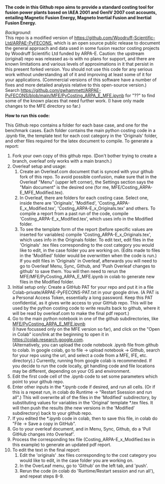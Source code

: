 **The code in this Github repo aims to provide a standard costing tool for fusion power plants based on IAEA 2001 and GenIV 2007 cost accounts, entailing Magnetic Fusion Energy, Magneto Inertial Fusion and Inertial Fusion Energy.**  

*Background*: \
This repo is a modified version of https://github.com/Woodruff-Scientific-Ltd/ARPAE-PyFECONS, which is an open source public release to document the general approach and data used in some fusion reactor costing projects by Woodruff Scientific Ltd funded by ARPA-E. Caution: the upstream (original) repo was released as-is with no plans for support, and there are known limitations and various levels of approximations in it that persist in this present forked version. You should not use this code for any serious work without understanding all of it and improving at least some of it for your applications. (Commercial versions of this software have a number of fixes and more detailed analysis relative to this open-source version.) Search https://github.com/gwhammett/ARPAE-PyFECONS/blob/main/MFE/PyCosting_ARPA_E_MFE.ipynb for "??" to find some of the known places that need further work. (I have only made changes to the MFE directory so far.)

**How to run this code:**

This Github repo contains a folder for each base case, and one for the benchmark cases. Each folder contains the main python costing code in a .ipynb file, the template text for each cost category in the 'Originals' folder, and other files required for the latex document to compile. To generate a report:

1. Fork your own copy of this github repo.  (Don't bother trying to create a branch, overleaf only works with a main branch.)
2. Overleaf setup and usage:
    1. Create an Overleaf.com document that is synced with your github fork of this repo.  To avoid possible confusion, make sure that in the Overleaf "Menu" (upper left corner), the Settings section says the "Main document" is the desired one (for me, MFE/Costing_ARPA-E_MFE_Modified.tex).
    2. In Overleaf, there are folders for each costing case. Select one, inside there are 'Originals', 'Modified', 'Costing_ARPA-E_x_Modified.tex', 'Costing_ARPA-E_x_Originals.tex' and others. To compile a report from a past run of the code, compile 'Costing_ARPA-E_x_Modified.tex', which uses info in the Modified folder.
    3. To see the template form of the report (before specific values are inserted for variables) compile 'Costing_ARPA-E_x_Originals.tex', which uses info in the Originals folder. To edit text, edit files in the 'Originals' .tex files corresponding to the cost category you would like to edit, in the case folder you are working on. (Edits made to files in the 'Modified' folder would be overwritten when the code is run.)  If you edit files in 'Originals' in Overleaf, afterwards you will need to go to Overleaf Menu, Sync, Github, and 'Push Overleaf changes to github' to save them.  You will then need to rerun the MFE/MFE/PyCosting_ARPA_E_MFE.ipynb in colab to generate new files in the Modified folder.
3. Initial setup only:  Create a GitHub PAT for your repo and put it in a file Colab-private/ARPAE-PyFECONS-PAT.txt in your google drive.  (A PAT is a Personal Access Token, essentially a long password.  Keep this PAT confidential, as it gives write access to your GitHub repo.  This will be used by the python costing code to write results back to github, where it will be read by overleaf.com to make the final pdf report.)
4. Go to the main python notebook in one of the github subdirectories, like [MFE/PyCosting_ARPA_E_MFE.ipynb](MFE/PyCosting_ARPA_E_MFE.ipynb) <br> (I have focussed only on the MFE version so far), and click on the "Open in Colab" icon/link at the beginning to open it in https://colab.research.google.com. \
(Alternatively, you can upload the code notebook .ipynb file from github to colab.  In google colab, go to file -> upload notebook -> Github, search for your repo using the url, and select a code from a MFE, IFE, etc. directory).) Currently, running from google colab is recommended. If you decide to run the code locally, git handling code and file locations may be different, depending on your OS and environment.
5. Edit the first code cell of the .ipynb code to set some parameters which point to your github repo.
6. Enter other inputs in the \*.ipynb code if desired, and run all cells. (Or if this is a repeat run, in colab do Runtime -> "Restart Ssession and run all".) This will overwrite all of the files in the 'Modified' subdirectory, by substituting values for variables in the 'Original' template *.tex files.  It will then push the results (the new versions in the 'Modified' subdirectory) back to your github repo.
7. If you edited the \*.ipynb code in colab, then to save this file, in colab do "File -> Save a copy in GitHub".
8. Go to your overleaf document, and in Menu, Sync, Github, do a 'Pull GitHub changes into Overleaf'.
9. Process the corresponding tex file (Costing_ARPA-E_x_Modified.tex in this example) to generate an updated pdf report.
10. To edit the text in the final report:
    1. Edit the 'originals' .tex files corresponding to the cost category you would like to edit, in the case folder you are working on.
    2. In the OverLeaf menu, go to 'Github' on the left tab, and 'push'.
    3. Rerun the code (in colab do 'Runtime/Restart session and run all'), and repeat steps 8-9.
